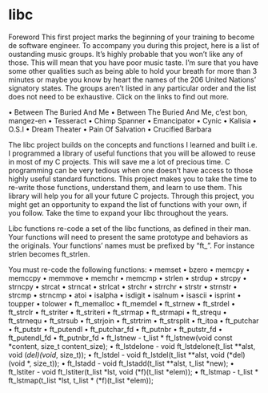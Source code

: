 # libc

Foreword
This first project marks the beginning of your training to become de software engineer.
To accompany you during this project, here is a list of oustanding music groups. It’s
highly probable that you won’t like any of those. This will mean that you have poor
music taste. I’m sure that you have some other qualities such as being able to hold your
breath for more than 3 minutes or maybe you know by heart the names of the 206 United
Nations’ signatory states. The groups aren’t listed in any particular order and the list
does not need to be exhaustive. Click on the links to find out more.

• Between The Buried And Me
• Between The Buried And Me, c’est bon, mangez-en
• Tesseract
• Chimp Spanner
• Emancipator
• Cynic
• Kalisia
• O.S.I
• Dream Theater
• Pain Of Salvation
• Crucified Barbara

The libc project builds on the concepts and functions I learned and built i.e. I programmed a library of useful functions that you will be allowed to reuse in most of my C projects. This will save me a lot of precious time. 
C programming can be very tedious when one doesn’t have access to those highly useful
standard functions. This project makes you to take the time to re-write those functions,
understand them, and learn to use them. This library will help you for all your future C
projects.
Through this project, you might get an opportunity to expand the list of functions
with your own, if you follow. Take the time to expand your libc throughout the years.

Libc functions
re-code a set of the libc functions, as defined in their man. Your functions will need to present the same prototype and behaviors as the originals. Your functions’ names must be prefixed by “ft_”. For instance strlen becomes ft_strlen.

You must re-code the following functions:
• memset
• bzero
• memcpy
• memccpy
• memmove
• memchr
• memcmp
• strlen
• strdup
• strcpy
• strncpy
• strcat
• strncat
• strlcat
• strchr
• strrchr
• strstr
• strnstr
• strcmp
• strncmp
• atoi
• isalpha
• isdigit
• isalnum
• isascii
• isprint
• toupper
• tolower
• ft_memalloc
• ft_memdel
• ft_strnew
• ft_strdel
• ft_strclr
• ft_striter
• ft_striteri
• ft_strmap
• ft_strmapi
• ft_strequ
• ft_strnequ
• ft_strsub
• ft_strjoin
• ft_strtrim
• ft_strsplit
• ft_itoa
• ft_putchar
• ft_putstr
• ft_putendl
• ft_putchar_fd
• ft_putnbr
• ft_putstr_fd
• ft_putendl_fd
• ft_putnbr_fd
• ft_lstnew - t_list * ft_lstnew(void const *content, size_t content_size);
• ft_lstdelone - void ft_lstdelone(t_list **alst, void (*del)(void*, size_t));
• ft_lstdel - void ft_lstdel(t_list **alst, void (*del)(void *, size_t)); 
• ft_lstadd - void ft_lstadd(t_list **alst, t_list *new);
• ft_lstiter - void ft_lstiter(t_list *lst, void (*f)(t_list *elem));
• ft_lstmap - t_list * ft_lstmap(t_list *lst, t_list * (*f)(t_list *elem));
